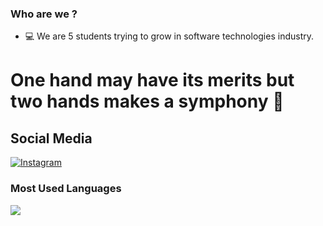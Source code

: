 ### Who are we ? 
- :computer: We are 5 students trying to grow in software technologies industry.






# One hand may have its merits but two hands makes a symphony :clap:

<h2 align="leading">Social Media</h2>



[![Instagram](https://img.shields.io/badge/Instagram-%23E4405F.svg?style=for-the-badge&logo=Instagram&logoColor=white)](https://instagram.com/kaju.tech)


### Most Used Languages

<img src="https://github-readme-stats.vercel.app/api/top-langs/?organization_name=kajutech&layout=compact&langs_count=16&theme=react"/>



